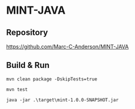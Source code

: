 # MINT-JAVA

## Repository

<https://github.com/Marc-C-Anderson/MINT-JAVA>

## Build & Run

```shell
mvn clean package -DskipTests=true
```

```shell
mvn test
```

```shell
java -jar .\target\mint-1.0.0-SNAPSHOT.jar
```
